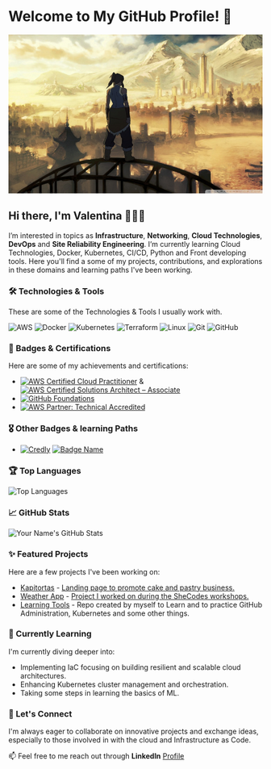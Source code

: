 # Welcome to My GitHub Profile! 👋

![Header Image](https://raw.githubusercontent.com/vmunozvaleria/vmunozvaleria/main/docs/img/header-image.jpg)

## Hi there, I'm Valentina 👩🏽‍💻

I’m interested in topics as **Infrastructure**, **Networking**, **Cloud Technologies**, **DevOps** and **Site Reliability Engineering**. I’m currently learning Cloud Technologies, Docker, Kubernetes, CI/CD, Python and Front developing tools. Here you'll find a some of my projects, contributions, and explorations in these domains and learning paths I've been working.

### 🛠️ Technologies & Tools

These are some of the Technologies & Tools I usually work with.

![AWS](https://img.shields.io/badge/-AWS-FF9900?style=flat-square&logo=aws&logoColor=white)
![Docker](https://img.shields.io/badge/-Docker-2496ED?style=flat-square&logo=docker&logoColor=white)
![Kubernetes](https://img.shields.io/badge/-Kubernetes-326CE5?style=flat-square&logo=kubernetes&logoColor=white)
![Terraform](https://img.shields.io/badge/-Terraform-623CE4?style=flat-square&logo=terraform&logoColor=white)
![Linux](https://img.shields.io/badge/-Linux-FCC624?style=flat-square&logo=linux&logoColor=black)
![Git](https://img.shields.io/badge/-Git-F05032?style=flat-square&logo=git&logoColor=white)
![GitHub](https://img.shields.io/badge/-GitHub-181717?style=flat-square&logo=github&logoColor=white)

### 🏅 Badges & Certifications

Here are some of my achievements and certifications:

- [![AWS Certified Cloud Practitioner](https://img.shields.io/badge/AWS%20Certified%20Cloud%20Practitioner-FF9900?style=flat-square&logo=amazon-aws&logoColor=white)](https://www.credly.com/badges/a4e366ea-b441-4849-8f57-8c002d442985)
  & [![AWS Certified Solutions Architect – Associate](https://img.shields.io/badge/AWS%20Certified%20Solutions%20Architect%20%E2%80%93%20Associate-FF9900?style=flat-square&logo=amazon-aws&logoColor=white)](https://www.credly.com/badges/c41733f4-0cfd-42a2-97a3-5661287cb713)
- [![GitHub Foundations](https://img.shields.io/badge/GitHub%20Foundations-181717?style=flat-square&logo=github&logoColor=white)](https://www.credly.com/badges/3fae67c9-e916-43bf-a08b-37a2935e7377)
- [![AWS Partner: Technical Accredited](https://img.shields.io/badge/AWS%20Partner%3A%20Technical%20Accredited-FF9900?style=flat-square&logo=amazon-aws&logoColor=white)](https://www.credly.com/badges/1bfd27fb-bfc2-4aec-9beb-f6c7083396fe)

### 🎖️ Other Badges & learning Paths


- [![Credly](https://img.shields.io/badge/Credly-green)](https://www.credly.com/users/valentina-munoz-valeria.24193fba)
[![Badge Name](https://img.shields.io/badge/Microsoft%20Learn-blue)](https://learn.microsoft.com/en-us/users/valentinapazmuozvaleria-0512/)


### 🏆 Top Languages

![Top Languages](https://github-readme-stats.vercel.app/api/top-langs/?username=vmunozvaleria&layout=compact&hide_border=true)

### 📈 GitHub Stats

![Your Name's GitHub Stats](https://github-readme-stats.vercel.app/api?username=vmunozvaleria&show_icons=true&hide_border=true)


### ✨ Featured Projects

Here are a few projects I've been working on:

- [Kapitortas](https://github.com/vmunozvaleria/kapitortas-front) - [Landing page to promote cake and pastry business.](https://kapitortas.cl/)
- [Weather App](https://github.com/vmunozvaleria/weather_app_project_front) - [Project I worked on during the SheCodes workshops.](https://keen-booth-9dd012.netlify.app/)
- [Learning Tools](https://github.com/v-teacher/INY1106) - Repo created by myself to Learn and to practice GitHub Administration, Kubernetes and some other things.

### 🌱 Currently Learning

I'm currently diving deeper into:

- Implementing IaC focusing on building resilient and scalable cloud architectures.
- Enhancing Kubernetes cluster management and orchestration.
- Taking some steps in learning the basics of ML.

### 💬 Let's Connect

I'm always eager to collaborate on innovative projects and exchange ideas, especially to those involved in with the cloud and Infrastructure as Code.

📫 Feel free to me reach out through **LinkedIn** [Profile](https://www.linkedin.com/in/valentina-mvaleria)


<!-- ![Footer Image](https://your-image-url.com/footer.jpg) -->



<!---
vmunozvaleria/vmunozvaleria is a ✨ special ✨ repository because its `README.md` (this file) appears on your GitHub profile.
You can click the Preview link to take a look at your changes.

Google profile:
(https://www.cloudskillsboost.google/public_profiles/6dedf604-a7c8-4228-ba50-78b750ba9cce?qlcampaign=4p-EDUCR-GCCF2-MCO-APR2024-75).
--->
